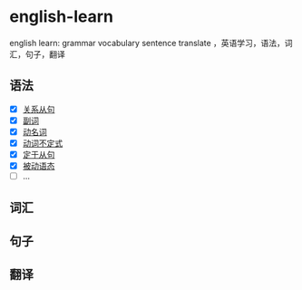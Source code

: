 # english-learn
english learn: grammar vocabulary sentence translate ，英语学习，语法，词汇，句子，翻译

## 语法

+ [x] [关系从句](https://github.com/removeif/english-learn/blob/master/grammar/英语语法-关系从句.md)
+ [x] [副词](https://github.com/removeif/english-learn/blob/master/grammar/英语语法-副词.md)
+ [x] [动名词](https://github.com/removeif/english-learn/blob/master/grammar/英语语法-动名词.md)
+ [x] [动词不定式](https://github.com/removeif/english-learn/blob/master/grammar/英语语法-动词不定式.md)
+ [x] [定于从句](https://github.com/removeif/english-learn/blob/master/grammar/英语语法-定于从句.md)
+ [x] [被动语态](https://github.com/removeif/english-learn/blob/master/grammar/英语语法-被动语态.md)
+ [ ] ...

## 词汇

## 句子

## 翻译
